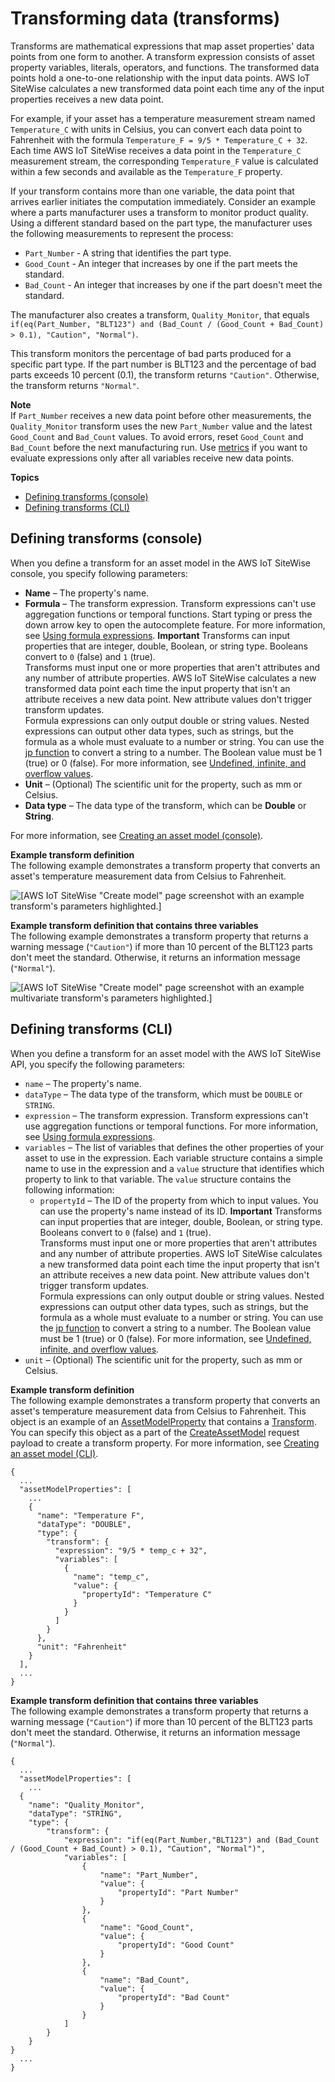 # Transforming data \(transforms\)<a name="transforms"></a>

Transforms are mathematical expressions that map asset properties' data points from one form to another\. A transform expression consists of asset property variables, literals, operators, and functions\. The transformed data points hold a one\-to\-one relationship with the input data points\. AWS IoT SiteWise calculates a new transformed data point each time any of the input properties receives a new data point\.

For example, if your asset has a temperature measurement stream named `Temperature_C` with units in Celsius, you can convert each data point to Fahrenheit with the formula `Temperature_F = 9/5 * Temperature_C + 32`\. Each time AWS IoT SiteWise receives a data point in the `Temperature_C` measurement stream, the corresponding `Temperature_F` value is calculated within a few seconds and available as the `Temperature_F` property\.

If your transform contains more than one variable, the data point that arrives earlier initiates the computation immediately\. Consider an example where a parts manufacturer uses a transform to monitor product quality\. Using a different standard based on the part type, the manufacturer uses the following measurements to represent the process:
+ `Part_Number` ‐ A string that identifies the part type\.
+ `Good_Count` ‐ An integer that increases by one if the part meets the standard\.
+ `Bad_Count` ‐ An integer that increases by one if the part doesn't meet the standard\.

The manufacturer also creates a transform, `Quality_Monitor`, that equals ` if(eq(Part_Number, "BLT123") and (Bad_Count / (Good_Count + Bad_Count) > 0.1), "Caution", "Normal")`\.

This transform monitors the percentage of bad parts produced for a specific part type\. If the part number is BLT123 and the percentage of bad parts exceeds 10 percent \(0\.1\), the transform returns `"Caution"`\. Otherwise, the transform returns `"Normal"`\.

**Note**  
If `Part_Number` receives a new data point before other measurements, the `Quality_Monitor` transform uses the new `Part_Number` value and the latest `Good_Count` and `Bad_Count` values\. To avoid errors, reset `Good_Count` and `Bad_Count` before the next manufacturing run\.
Use [metrics](metrics.md) if you want to evaluate expressions only after all variables receive new data points\.

**Topics**
+ [Defining transforms \(console\)](#define-transforms-console)
+ [Defining transforms \(CLI\)](#define-transform-cli)

## Defining transforms \(console\)<a name="define-transforms-console"></a>

When you define a transform for an asset model in the AWS IoT SiteWise console, you specify following parameters:
+ <a name="asset-property-name-console"></a>**Name** – The property's name\.
+ **Formula** – The transform expression\. Transform expressions can't use aggregation functions or temporal functions\. Start typing or press the down arrow key to open the autocomplete feature\. For more information, see [Using formula expressions](formula-expressions.md)\.
**Important**  <a name="transform-input-rules"></a>
Transforms can input properties that are integer, double, Boolean, or string type\. Booleans convert to `0` \(false\) and `1` \(true\)\.  
Transforms must input one or more properties that aren't attributes and any number of attribute properties\. AWS IoT SiteWise calculates a new transformed data point each time the input property that isn't an attribute receives a new data point\. New attribute values don't trigger transform updates\.  
<a name="formula-output-rules"></a>Formula expressions can only output double or string values\. Nested expressions can output other data types, such as strings, but the formula as a whole must evaluate to a number or string\. You can use the [jp function](expression-string-functions.md#jp-definition) to convert a string to a number\. The Boolean value must be 1 \(true\) or 0 \(false\)\. For more information, see [Undefined, infinite, and overflow values](expression-tutorials.md#undefined-values)\.
+ <a name="asset-property-unit-console"></a>**Unit** – \(Optional\) The scientific unit for the property, such as mm or Celsius\.
+ **Data type** – The data type of the transform, which can be **Double** or **String**\.

For more information, see [Creating an asset model \(console\)](create-asset-models.md#create-asset-model-console)\.

**Example transform definition**  
The following example demonstrates a transform property that converts an asset's temperature measurement data from Celsius to Fahrenheit\.  

![\[AWS IoT SiteWise "Create model" page screenshot with an example transform's parameters highlighted.\]](http://docs.aws.amazon.com/iot-sitewise/latest/userguide/images/sitewise-define-transform-console.png)

**Example transform definition that contains three variables**  
The following example demonstrates a transform property that returns a warning message \(`"Caution"`\) if more than 10 percent of the BLT123 parts don't meet the standard\. Otherwise, it returns an information message \(`"Normal"`\)\.  

![\[AWS IoT SiteWise "Create model" page screenshot with an example multivariate transform's parameters highlighted.\]](http://docs.aws.amazon.com/iot-sitewise/latest/userguide/images/sitewise-define-transform-multivariate2.png)

## Defining transforms \(CLI\)<a name="define-transform-cli"></a>

When you define a transform for an asset model with the AWS IoT SiteWise API, you specify the following parameters:
+ <a name="asset-property-name-cli"></a>`name` – The property's name\.
+ `dataType` – The data type of the transform, which must be `DOUBLE` or `STRING`\.
+ `expression` – The transform expression\. Transform expressions can't use aggregation functions or temporal functions\. For more information, see [Using formula expressions](formula-expressions.md)\.
+ `variables` – The list of variables that defines the other properties of your asset to use in the expression\. Each variable structure contains a simple name to use in the expression and a `value` structure that identifies which property to link to that variable\. The `value` structure contains the following information:
  + `propertyId` – The ID of the property from which to input values\. You can use the property's name instead of its ID\.
**Important**  <a name="transform-input-rules"></a>
Transforms can input properties that are integer, double, Boolean, or string type\. Booleans convert to `0` \(false\) and `1` \(true\)\.  
Transforms must input one or more properties that aren't attributes and any number of attribute properties\. AWS IoT SiteWise calculates a new transformed data point each time the input property that isn't an attribute receives a new data point\. New attribute values don't trigger transform updates\.  
<a name="formula-output-rules"></a>Formula expressions can only output double or string values\. Nested expressions can output other data types, such as strings, but the formula as a whole must evaluate to a number or string\. You can use the [jp function](expression-string-functions.md#jp-definition) to convert a string to a number\. The Boolean value must be 1 \(true\) or 0 \(false\)\. For more information, see [Undefined, infinite, and overflow values](expression-tutorials.md#undefined-values)\.
+ <a name="asset-property-unit-cli"></a>`unit` – \(Optional\) The scientific unit for the property, such as mm or Celsius\.

**Example transform definition**  
The following example demonstrates a transform property that converts an asset's temperature measurement data from Celsius to Fahrenheit\. This object is an example of an [AssetModelProperty](https://docs.aws.amazon.com/iot-sitewise/latest/APIReference/API_AssetModelProperty.html) that contains a [Transform](https://docs.aws.amazon.com/iot-sitewise/latest/APIReference/API_Transform.html)\. You can specify this object as a part of the [CreateAssetModel](https://docs.aws.amazon.com/iot-sitewise/latest/APIReference/API_CreateAssetModel.html) request payload to create a transform property\. For more information, see [Creating an asset model \(CLI\)](create-asset-models.md#create-asset-model-cli)\.  

```
{
  ...
  "assetModelProperties": [
    ...
    {
      "name": "Temperature F",
      "dataType": "DOUBLE",
      "type": {
        "transform": {
          "expression": "9/5 * temp_c + 32",
          "variables": [
            {
              "name": "temp_c",
              "value": {
                "propertyId": "Temperature C"
              }
            }
          ]
        }
      },
      "unit": "Fahrenheit"
    }
  ],
  ...
}
```

**Example transform definition that contains three variables**  
The following example demonstrates a transform property that returns a warning message \(`"Caution"`\) if more than 10 percent of the BLT123 parts don't meet the standard\. Otherwise, it returns an information message \(`"Normal"`\)\.  

```
{
  ...
  "assetModelProperties": [
    ...
  {
    "name": "Quality_Monitor",
    "dataType": "STRING",
    "type": {
        "transform": {
            "expression": "if(eq(Part_Number,"BLT123") and (Bad_Count / (Good_Count + Bad_Count) > 0.1), "Caution", "Normal")",
            "variables": [
                {
                    "name": "Part_Number",
                    "value": {
                        "propertyId": "Part Number"
                    }
                },
                {
                    "name": "Good_Count",
                    "value": {
                        "propertyId": "Good Count"
                    }
                },
                {
                    "name": "Bad_Count",
                    "value": {
                        "propertyId": "Bad Count"
                    }
                }
            ]
        }
    }
}
  ...
}
```